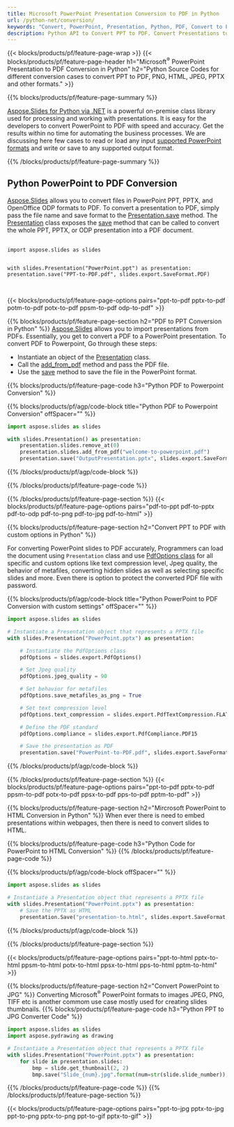 ```yaml
---
title: Microsoft PowerPoint Presentation Conversion to PDF in Python 
url: /python-net/conversion/
keywords: "Convert, PowerPoint, Presentation, Python, PDF, Convert to PDF, PPT to PDF"
description: Python API to Convert PPT to PDF. Convert Presentations to JPG, PNG and other formats in Python. 
---
```


{{< blocks/products/pf/feature-page-wrap >}}
{{< blocks/products/pf/feature-page-header h1="Microsoft<sup>&reg;</sup> PowerPoint Presentation to PDF Conversion in Python" h2="Python Source Codes for different conversion cases to convert PPT to PDF, PNG, HTML, JPEG, PPTX and other formats." >}}

{{% blocks/products/pf/feature-page-summary %}}

[Aspose.Slides for Python via .NET](https://products.aspose.com/words/python-net/) is a powerful on-premise class library used for processing and working with presentations. It is easy for the developers to convert PowerPoint to PDF with speed and accuracy. Get the results within no time for automating the business processes. We are discussing here few cases to read or load any input [supported PowerPoint formats](https://docs.aspose.com/slides/python-net/supported-file-formats/) and write or save to any supported output format. 

{{% /blocks/products/pf/feature-page-summary  %}}

<div class="col-lg-12">
    <h2 class="h2title">Python PowerPoint to PDF Conversion</h2>
    <p><a href="https://products.aspose.com/words/python-net/">Aspose.Slides</a> allows you to convert files in PowerPoint PPT, PPTX, and OpenOffice ODP formats to PDF. To convert a presentation to PDF, simply pass the file name and save format to the <a href="https://docs.aspose.com/slides/python-net/api-reference/aspose.slides/presentation/">Presentation.save</a> method. The <a href="https://docs.aspose.com/slides/python-net/api-reference/aspose.slides/presentation/">Presentation</a> class exposes the <a href="https://docs.aspose.com/slides/python-net/api-reference/aspose.slides/presentation/">save</a> method that can be called to convert the whole PPT, PPTX, or ODP presentation into a PDF document.</p>
    <pre>
        <code class="python">
import aspose.slides as slides

with slides.Presentation("PowerPoint.ppt") as presentation:
    presentation.save("PPT-to-PDF.pdf", slides.export.SaveFormat.PDF) 
        </code>
    </pre>
</div>
  
{{< blocks/products/pf/feature-page-options pairs="ppt-to-pdf pptx-to-pdf potm-to-pdf potx-to-pdf ppsm-to-pdf odp-to-pdf" >}}

{{% blocks/products/pf/feature-page-section  h2="PDF to PPT Conversion in Python" %}}
[Aspose.Slides](https://products.aspose.com/words/python-net/) allows you to import presentations from PDFs. Essentially, you get to convert a PDF to a PowerPoint presentation. To convert PDF to Powerpoint, Go through these steps:
- Instantiate an object of the [Presentation](https://docs.aspose.com/slides/python-net/api-reference/aspose.slides/presentation/) class.
- Call the [add_from_pdf](https://docs.aspose.com/slides/python-net/api-reference/aspose.slides/slidecollection/) method and pass the PDF file.
- Use the [save](https://docs.aspose.com/slides/python-net/api-reference/aspose.slides/presentation/) method to save the file in the PowerPoint format.

{{% blocks/products/pf/feature-page-code h3="Python PDF to Powerpoint Conversion" %}}

{{% blocks/products/pf/agp/code-block title="Python PDF to Powerpoint Conversion" offSpacer="" %}}

```py
import aspose.slides as slides

with slides.Presentation() as presentation:
    presentation.slides.remove_at(0)
    presentation.slides.add_from_pdf("welcome-to-powerpoint.pdf")
    presentation.save("OutputPresentation.pptx", slides.export.SaveFormat.PPTX)
```

{{% /blocks/products/pf/agp/code-block %}}

{{% /blocks/products/pf/feature-page-code  %}}

{{% /blocks/products/pf/feature-page-section %}}
{{< blocks/products/pf/feature-page-options pairs="pdf-to-ppt pdf-to-pptx pdf-to-odp pdf-to-png pdf-to-jpg pdf-to-html" >}}


{{% blocks/products/pf/feature-page-section  h2="Convert PPT to PDF with custom options in Python" %}}

For converting PowerPoint slides to PDF accurately, Programmers can load the document using `Presentation` class and use [PdfOptions class](https://docs.aspose.com/slides/python-net/api-reference/aspose.slides.export/pdfoptions/) for all specific and custom options like text compression level, Jpeg quality, the behavior of metafiles, converting hidden slides as well as selecting specific slides and more. Even there is option to protect the converted PDF file with password.

{{% blocks/products/pf/agp/code-block title="Python PowerPoint to PDF Conversion with custom settings" offSpacer="" %}}

```py
import aspose.slides as slides

# Instantiate a Presentation object that represents a PPTX file
with slides.Presentation("PowerPoint.pptx") as presentation:

    # Instantiate the PdfOptions class
    pdfOptions = slides.export.PdfOptions()

    # Set Jpeg quality
    pdfOptions.jpeg_quality = 90

    # Set behavior for metafiles
    pdfOptions.save_metafiles_as_png = True

    # Set text compression level
    pdfOptions.text_compression = slides.export.PdfTextCompression.FLATE

    # Define the PDF standard
    pdfOptions.compliance = slides.export.PdfCompliance.PDF15

    # Save the presentation as PDF
    presentation.save("PowerPoint-to-PDF.pdf", slides.export.SaveFormat.PDF, pdfOptions)
```
{{% /blocks/products/pf/agp/code-block %}}

{{% /blocks/products/pf/feature-page-section %}}
{{< blocks/products/pf/feature-page-options pairs="ppt-to-pdf pptx-to-pdf ppsm-to-pdf potx-to-pdf ppsx-to-pdf pps-to-pdf pptm-to-pdf" >}}


{{% blocks/products/pf/feature-page-section  h2="Mircrosoft PowerPoint to HTML Conversion in Python" %}}
When ever there is need to embed presentations within webpages, then there is need to convert slides to HTML.

{{% blocks/products/pf/feature-page-code h3="Python Code for PowerPoint to HTML Conversion" %}}
{{% /blocks/products/pf/feature-page-code %}}

{{% blocks/products/pf/agp/code-block offSpacer="" %}}

```py
import aspose.slides as slides

# Instantiate a Presentation object that represents a PPTX file
with slides.Presentation("PowerPoint.pptx") as presentation:
    # Save the PPTX as HTML
    presentation.Save("presentation-to.html", slides.export.SaveFormat.HTML5)
```
{{% /blocks/products/pf/agp/code-block %}}

{{% /blocks/products/pf/feature-page-section %}}

{{< blocks/products/pf/feature-page-options pairs="ppt-to-html pptx-to-html ppsm-to-html potx-to-html ppsx-to-html pps-to-html pptm-to-html" >}}

{{% blocks/products/pf/feature-page-section  h2="Convert PowerPoint to JPG" %}}
Converting Microsoft<sup>&reg;</sup> PowerPoint formats to images JPEG, PNG, TIFF etc is another commom use case mostly used for creating slides thumbnails. 
{{% blocks/products/pf/feature-page-code h3="Python PPT to JPG Converter Code" %}}

```py
import aspose.slides as slides
import aspose.pydrawing as drawing

# Instantiate a Presentation object that represents a PPTX file
with slides.Presentation("PowerPoint.pptx") as presentation:
    for slide in presentation.slides:
        bmp = slide.get_thumbnail(2, 2)
        bmp.save("Slide_{num}.jpg".format(num=str(slide.slide_number)), drawing.imaging.ImageFormat.jpeg)    
```
{{% /blocks/products/pf/feature-page-code %}}
{{% /blocks/products/pf/feature-page-section %}}

{{< blocks/products/pf/feature-page-options pairs="ppt-to-jpg pptx-to-jpg ppt-to-png pptx-to-png ppt-to-gif pptx-to-gif" >}}